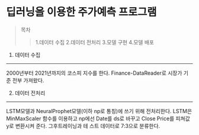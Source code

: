 딥러닝을 이용한 주가예측 프로그램
================================

>목차
>>1.데이터 수집
>>2.데이터 전처리
>>3.모델 구현
>>4.모델 배포


1. 데이터 수집
-------------
  2000년부터 2021년까지의 코스피 지수를 한다. Finance-DataReader로 시장가 기준 전부 가져왔다.
  
2. 데이터 전처리
-------------
  LSTM모델과 NeuralProphet모델(이하 np로 통칭)에 쓰기 위해 전처리한다.  LSTM은 MinMaxScaler 함수를 이용하고 np에선 Date를 ds로 바꾸고 Close Price를 피쳐값 y로 변환시켜 준다. 그후트레이닝과 테   스트 데이터로 7:3으로 분류한다. 
